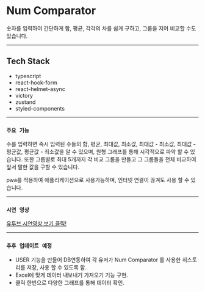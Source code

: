 # Num Comparator

숫자를 입력하여 간단하게 합, 평균, 각각의 차를 쉽게 구하고, 그룹을 지어 비교할 수도 있습니다.

----
## Tech Stack

- typescript
- react-hook-form
- react-helmet-async
- victory
- zustand
- styled-components

----
### `주요 기능`

수를 입력하면 즉시 입력된 수들의 합, 평균, 최대값, 최소값, 최대값 - 최소값, 최대값 - 평균값, 평균값 - 최소값을 알 수 있으며, 원형 그래프를 통해 시각적으로 파악 할 수 있습니다.
또한 그룹별로 최대 5개까지 각 비교 그룹을 만들고 그 그룹들을 전체 비교하여 앞서 말한 값을 구할 수 있습니다.

pwa를 적용하여 애플리케이션으로 사용가능하며, 인터넷 연결이 끊겨도 사용 할 수 있습니다.

----
### `시연 영상`

[유투브 시연영상 보기 클릭!](https://youtu.be/EFyhnMyDVec)

----

### `추후 업데이트 예정`

- USER 기능을 만들어 DB연동하여 각 유저가 Num Comparator 를 사용한 히스토리를 저장, 사용 할 수 있도록 함.
- Excel에 맞게 데이터 내보내기 가져오기 기능 구현.
- 클릭 한번으로 다양한 그래프를 통해 데이터 확인.
